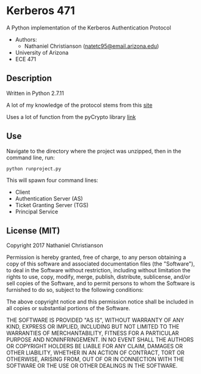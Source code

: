 # Kerberos 471

A Python implementation of the Kerberos Authentication Protocol

* Authors: 
  * Nathaniel Christianson ([natetc95@email.arizona.edu](mailto:natetc95@email.arizona.edu))
* University of Arizona
* ECE 471

## Description

Written in Python 2.7.11

A lot of my knowledge of the protocol stems from this [site](http://www.zeroshell.org/kerberos/Kerberos-operation/)

Uses a lot of function from the pyCrypto library [link](https://www.dlitz.net/software/pycrypto/)

## Use

Navigate to the directory where the project was unzipped, then in the command line, run:

    python runproject.py
    
This will spawn four command lines:

 * Client
 * Authentication Server (AS)
 * Ticket Granting Server (TGS)
 * Principal Service


## License (MIT)

Copyright 2017 Nathaniel Christianson

Permission is hereby granted, free of charge, to any person obtaining a copy of this software and associated documentation files (the "Software"), to deal in the Software without restriction, including without limitation the rights to use, copy, modify, merge, publish, distribute, sublicense, and/or sell copies of the Software, and to permit persons to whom the Software is furnished to do so, subject to the following conditions:

The above copyright notice and this permission notice shall be included in all copies or substantial portions of the Software.

THE SOFTWARE IS PROVIDED "AS IS", WITHOUT WARRANTY OF ANY KIND, EXPRESS OR IMPLIED, INCLUDING BUT NOT LIMITED TO THE WARRANTIES OF MERCHANTABILITY, FITNESS FOR A PARTICULAR PURPOSE AND NONINFRINGEMENT. IN NO EVENT SHALL THE AUTHORS OR COPYRIGHT HOLDERS BE LIABLE FOR ANY CLAIM, DAMAGES OR OTHER LIABILITY, WHETHER IN AN ACTION OF CONTRACT, TORT OR OTHERWISE, ARISING FROM, OUT OF OR IN CONNECTION WITH THE SOFTWARE OR THE USE OR OTHER DEALINGS IN THE SOFTWARE.
